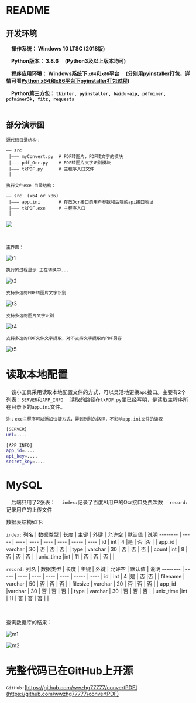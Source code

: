 

# README


## 开发环境

**&emsp;操作系统： Windows 10 LTSC (2018版)**

**&emsp;Python版本： 3.8.6 &emsp;(Python3及以上版本均可)**

**&emsp;程序应用环境： Windows系统下 `x64`和`x86`平台 &emsp;(分别用pyinstaller打包，详情可看[Python x64和x86平台下pyinstaller打包过程](https://blog.csdn.net/m0_54768192/article/details/113006948))**

**&emsp;Python第三方包： `tkinter, pyinstaller, baidu-aip, pdfminer, pdfminer3k, fitz, requests `**
<br />
<br />

## 部分演示图
`源代码目录结构：`
```
—— src
 |——— myConvert.py	# PDF转图片，PDF转文字的模块
 |——— pdf_Ocr.py	# PDF转图片文字识别模块
 |——— tkPDF.py		# 主程序入口文件
 |
```

`执行文件exe 目录结构：`
```
—— src  (x64 or x86)
 |——— app.ini		# 存放Ocr接口的用户参数和后端的api接口地址
 |——— tkPDF.exe		# 主程序入口
 |
```
![](https://img-blog.csdnimg.cn/20210201041233449.jpg)

<br />

`主界面：`

![t1](https://img-blog.csdnimg.cn/20210201031508870.jpg?x-oss-process=image/watermark,type_ZmFuZ3poZW5naGVpdGk,shadow_10,text_aHR0cHM6Ly9ibG9nLmNzZG4ubmV0L20wXzU0NzY4MTky,size_20,color_FFFFFF,t_10,g_center)


`执行的过程显示 正在转换中...`

![t2](https://img-blog.csdnimg.cn/20210201031508944.jpg?x-oss-process=image/watermark,type_ZmFuZ3poZW5naGVpdGk,shadow_10,text_aHR0cHM6Ly9ibG9nLmNzZG4ubmV0L20wXzU0NzY4MTky,size_20,color_FFFFFF,t_10,g_center)


`支持多选的PDF转图片文字识别`

![t3](https://img-blog.csdnimg.cn/20210201031508936.jpg?x-oss-process=image/watermark,type_ZmFuZ3poZW5naGVpdGk,shadow_10,text_aHR0cHM6Ly9ibG9nLmNzZG4ubmV0L20wXzU0NzY4MTky,size_20,color_FFFFFF,t_10,g_center)


`支持多选的图片文字识别`

![t4](https://img-blog.csdnimg.cn/20210201031508996.jpg?x-oss-process=image/watermark,type_ZmFuZ3poZW5naGVpdGk,shadow_10,text_aHR0cHM6Ly9ibG9nLmNzZG4ubmV0L20wXzU0NzY4MTky,size_20,color_FFFFFF,t_10,g_center)


`支持多选的PDF文件文字提取，对不支持文字提取的PDF另存`

![t5](https://img-blog.csdnimg.cn/202102010315094.jpg?x-oss-process=image/watermark,type_ZmFuZ3poZW5naGVpdGk,shadow_10,text_aHR0cHM6Ly9ibG9nLmNzZG4ubmV0L20wXzU0NzY4MTky,size_20,color_FFFFFF,t_10,g_center)


# 读取本地配置
&emsp;该小工具采用读取本地配置文件的方式，可以灵活地更换`api`接口。主要有2个列表：`SERVER`和`APP_INFO`
&emsp;读取的路径在`tkPDF.py`里已经写明，是读取主程序所在目录下的`app.ini`文件。
```
注：exe主程序可以添加快捷方式，弄到到别的路径，不影响app.ini文件的读取
```

```bash
[SERVER]
url=....

[APP_INFO]
app_id=....
api_key=....
secret_key=....
```


# MySQL
&emsp;后端只用了2张表：
&emsp;`index:`记录了百度AI用户的Ocr接口免费次数
&emsp;`record:`记录用户的上传文件

数据表结构如下:

`index:`
列名     |   数据类型   |   长度   |   主键   |   外键   |   允许空   |   默认值   |   说明
-------- | -----  | ---- | ---- | ---- | ---- | ----- | ---- |
id | int | 4 |是 | 否 |否 |  |
app_id  | varchar | 30 | 否 | 否 | 否 |  |
type  | varchar | 30 | 否 | 否 | 否 |  |
count |int | 8 | 否 | 否 | 否 |  |
unix_time |int | 11 | 否 | 否 | 否 |  | 

`record:`
列名     |   数据类型   |   长度   |   主键   |   外键   |   允许空   |   默认值   |   说明
-------- | -----  | ---- | ---- | ---- | ---- | ----- | ---- |
id | int | 4 |是 | 否 |否 |  |
filename  | varchar | 50 | 否 | 否 | 否 |  |
filesize  | varchar | 20 | 否 | 否 | 否 |  |
app_id |varchar | 30 | 否 | 否 | 否 |  |
type | varchar | 30 | 否 | 否 | 否 |  | 
unix_time |int | 11 | 否 | 否 | 否 |  | 

<br />

查询数据库的结果：


![m1](https://img-blog.csdnimg.cn/20210201040304225.jpg?x-oss-process=image/watermark,type_ZmFuZ3poZW5naGVpdGk,shadow_10,text_aHR0cHM6Ly9ibG9nLmNzZG4ubmV0L20wXzU0NzY4MTky,size_20,color_FFFFFF,t_10,g_center)


![m2](https://img-blog.csdnimg.cn/20210201040304281.jpg?x-oss-process=image/watermark,type_ZmFuZ3poZW5naGVpdGk,shadow_10,text_aHR0cHM6Ly9ibG9nLmNzZG4ubmV0L20wXzU0NzY4MTky,size_20,color_FFFFFF,t_10,g_center)

# 完整代码已在GitHub上开源
`GitHub:`[https://github.com/wwzhg77777/convertPDF](https://github.com/wwzhg77777/convertPDF)

